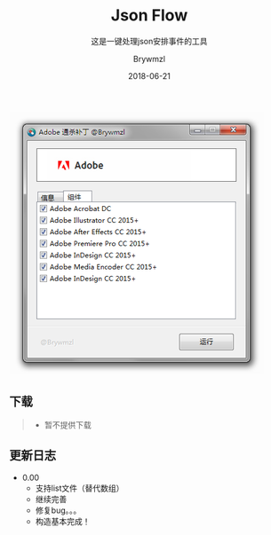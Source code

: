 ﻿---
layout:     post
title:      Json Flow
subtitle:   这是一键处理json安排事件的工具
date:       2018-06-21
author:     Brywmzl
header-img: img/json_flow/bg.jpg
catalog: true
tags:
---

![](https://github.com/Brywmzl/Brywmzl.github.io/raw/master/img/json_flow/0.png)  

## 下载
>- 暂不提供下载

## 更新日志
* 0.00
	* 支持list文件（替代数组）
	* 继续完善
	* 修复bug。。。
	* 构造基本完成！